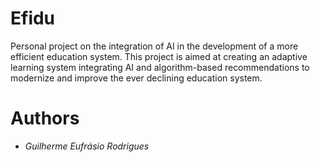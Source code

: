# Efidu
Personal project on the integration of AI in the development of a more efficient education system. This project is aimed at creating an adaptive learning system integrating AI and algorithm-based recommendations to modernize and improve the ever declining education system. 

# Authors
+ _Guilherme Eufrásio Rodrigues_
